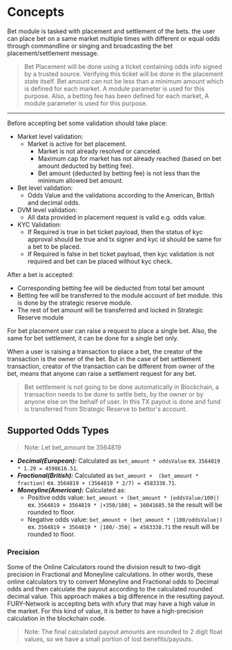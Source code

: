 # **Concepts**

Bet module is tasked with placement and settlement of the bets. the user can place bet on a same market multiple times with different or equal odds through commandline or singing and broadcasting the bet placement/settlement message.

> Bet Placement will be done using a ticket containing odds info signed by a trusted source. Verifying this ticket will be done in the placement state itself.
> Bet amount can not be less than a minimum amount which is defined for each market. A module parameter is used for this purpose.
> Also, a betting fee has been defined for each market, A module parameter is used for this purpose.

---

Before accepting bet some validation should take place:

- Market level validation:
  - Market is active for bet placement.
    - Market is not already resolved or canceled.
    - Maximum cap for market has not already reached (based on bet amount deducted by betting fee).
    - Bet amount (deducted by betting fee) is not less than the minimum allowed bet amount.
- Bet level validation:
  - Odds Value and the validations according to the American, British and decimal odds.
- DVM level validation:
  - All data provided in placement request is valid e.g. odds value.
- KYC Validation:
  - If Required is true in bet ticket payload, then the status of kyc approval should be true and tx signer and kyc id should be same for a bet to be placed.
  - If Required is false in bet ticket payload, then kyc validation is not required and bet can be placed without kyc check.

After a bet is accepted:

- Corresponding betting fee will be deducted from total bet amount
- Betting fee will be transferred to the module account of bet module. this is done by the strategic reserve module.
- The rest of bet amount will be transferred and locked in Strategic Reserve module

For bet placement user can raise a request to place a single bet. Also, the same for bet settlement, it can be done for a single bet only.

When a user is raising a transaction to place a bet, the creator of the transaction is the owner of the  bet. But in the case of bet settlement transaction, creator of the transaction can be different from owner of the bet, means that anyone can raise a settlement request for any bet.

> Bet settlement is not going to be done automatically in Blockchain, a transaction needs to be done to settle bets, by the owner or by anyone else on the behalf of user. In this TX payout is done and fund is transferred from Strategic Reserve to bettor's account.

## Supported Odds Types

> Note: Let bet_amount be 3564819

- ***Decimal(European):*** Calculated as `bet_amount * oddsValue` ex. `3564819 * 1.29 = 4598616.51`.
- ***Fractional(British):*** Calculated as `bet_amount +  (bet_amount * fraction)` ex. `3564819 + (3564819 * 2/7) = 4583338.71`.
- ***Moneyline(American):*** Calculated as:
  - Positive odds value: `bet_amount + (bet_amount * |oddsValue/100|)` ex. `3564819 + 3564819 * |+350/100| = 16041685.50` the result will be rounded to floor.
  - Negative odds value: `bet_amount + (bet_amount * |100/oddsValue|)` ex. `3564819 + 3564819 * |100/-350| = 4583338.71` the result will be rounded to floor.

### Precision

Some of the Online Calculators round the division result to two-digit precision in Fractional and Moneyline calculations. In other words, these online calculators try to convert Moneyline and Fractional odds to Decimal odds and then calculate the payout according to the calculated rounded decimal value. This approach makes a big difference in the resulting payout. FURY-Network is accepting bets with xfury that may have a high value in the market. For this kind of value, it is better to have a high-precision calculation in the blockchain code.

> Note: The final calculated payout amounts are rounded to 2 digit float values, so we have a small portion of lost benefits/payouts.

